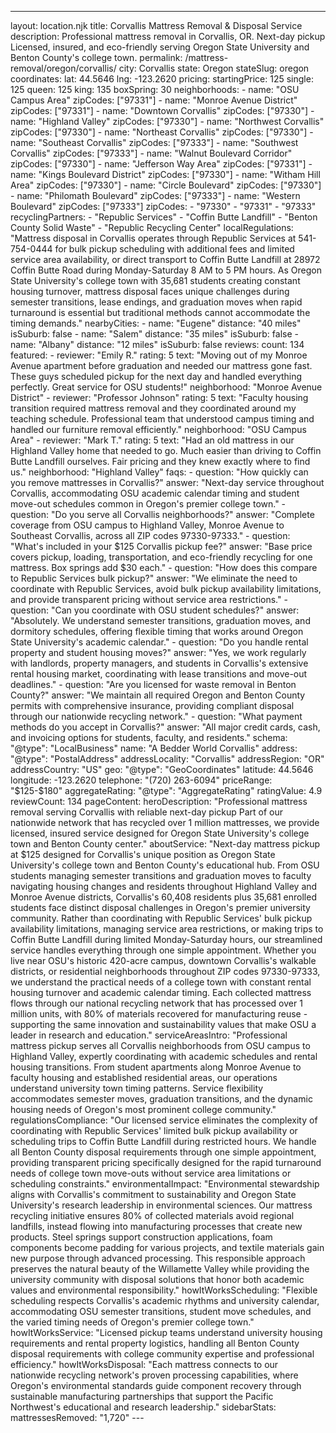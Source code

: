 ---
layout: location.njk
title: Corvallis Mattress Removal & Disposal Service
description: Professional mattress removal in Corvallis, OR. Next-day pickup Licensed, insured, and eco-friendly serving Oregon State University and Benton County's college town.
permalink: /mattress-removal/oregon/corvallis/
city: Corvallis state: Oregon stateSlug: oregon coordinates: lat: 44.5646 lng: -123.2620 pricing: startingPrice: 125 single: 125 queen: 125 king: 135 boxSpring: 30 neighborhoods: - name: "OSU Campus Area" zipCodes: ["97331"] - name: "Monroe Avenue District" zipCodes: ["97331"] - name: "Downtown Corvallis" zipCodes: ["97330"] - name: "Highland Valley" zipCodes: ["97330"] - name: "Northwest Corvallis" zipCodes: ["97330"] - name: "Northeast Corvallis" zipCodes: ["97330"] - name: "Southeast Corvallis" zipCodes: ["97333"] - name: "Southwest Corvallis" zipCodes: ["97333"] - name: "Walnut Boulevard Corridor" zipCodes: ["97330"] - name: "Jefferson Way Area" zipCodes: ["97331"] - name: "Kings Boulevard District" zipCodes: ["97330"] - name: "Witham Hill Area" zipCodes: ["97330"] - name: "Circle Boulevard" zipCodes: ["97330"] - name: "Philomath Boulevard" zipCodes: ["97333"] - name: "Western Boulevard" zipCodes: ["97333"] zipCodes: - "97330" - "97331" - "97333" recyclingPartners: - "Republic Services" - "Coffin Butte Landfill" - "Benton County Solid Waste" - "Republic Recycling Center" localRegulations: "Mattress disposal in Corvallis operates through Republic Services at 541-754-0444 for bulk pickup scheduling with additional fees and limited service area availability, or direct transport to Coffin Butte Landfill at 28972 Coffin Butte Road during Monday-Saturday 8 AM to 5 PM hours. As Oregon State University's college town with 35,681 students creating constant housing turnover, mattress disposal faces unique challenges during semester transitions, lease endings, and graduation moves when rapid turnaround is essential but traditional methods cannot accommodate the timing demands." nearbyCities: - name: "Eugene" distance: "40 miles" isSuburb: false - name: "Salem" distance: "35 miles" isSuburb: false - name: "Albany" distance: "12 miles" isSuburb: false reviews: count: 134 featured: - reviewer: "Emily R." rating: 5 text: "Moving out of my Monroe Avenue apartment before graduation and needed our mattress gone fast. These guys scheduled pickup for the next day and handled everything perfectly. Great service for OSU students!" neighborhood: "Monroe Avenue District" - reviewer: "Professor Johnson" rating: 5 text: "Faculty housing transition required mattress removal and they coordinated around my teaching schedule. Professional team that understood campus timing and handled our furniture removal efficiently." neighborhood: "OSU Campus Area" - reviewer: "Mark T." rating: 5 text: "Had an old mattress in our Highland Valley home that needed to go. Much easier than driving to Coffin Butte Landfill ourselves. Fair pricing and they knew exactly where to find us." neighborhood: "Highland Valley" faqs: - question: "How quickly can you remove mattresses in Corvallis?" answer: "Next-day service throughout Corvallis, accommodating OSU academic calendar timing and student move-out schedules common in Oregon's premier college town." - question: "Do you serve all Corvallis neighborhoods?" answer: "Complete coverage from OSU campus to Highland Valley, Monroe Avenue to Southeast Corvallis, across all ZIP codes 97330-97333." - question: "What's included in your $125 Corvallis pickup fee?" answer: "Base price covers pickup, loading, transportation, and eco-friendly recycling for one mattress. Box springs add $30 each." - question: "How does this compare to Republic Services bulk pickup?" answer: "We eliminate the need to coordinate with Republic Services, avoid bulk pickup availability limitations, and provide transparent pricing without service area restrictions." - question: "Can you coordinate with OSU student schedules?" answer: "Absolutely. We understand semester transitions, graduation moves, and dormitory schedules, offering flexible timing that works around Oregon State University's academic calendar." - question: "Do you handle rental property and student housing moves?" answer: "Yes, we work regularly with landlords, property managers, and students in Corvallis's extensive rental housing market, coordinating with lease transitions and move-out deadlines." - question: "Are you licensed for waste removal in Benton County?" answer: "We maintain all required Oregon and Benton County permits with comprehensive insurance, providing compliant disposal through our nationwide recycling network." - question: "What payment methods do you accept in Corvallis?" answer: "All major credit cards, cash, and invoicing options for students, faculty, and residents." schema: "@type": "LocalBusiness" name: "A Bedder World Corvallis" address: "@type": "PostalAddress" addressLocality: "Corvallis" addressRegion: "OR" addressCountry: "US" geo: "@type": "GeoCoordinates" latitude: 44.5646 longitude: -123.2620 telephone: "(720) 263-6094" priceRange: "$125-$180" aggregateRating: "@type": "AggregateRating" ratingValue: 4.9 reviewCount: 134 pageContent: heroDescription: "Professional mattress removal serving Corvallis with reliable next-day pickup Part of our nationwide network that has recycled over 1 million mattresses, we provide licensed, insured service designed for Oregon State University's college town and Benton County center." aboutService: "Next-day mattress pickup at $125 designed for Corvallis's unique position as Oregon State University's college town and Benton County's educational hub. From OSU students managing semester transitions and graduation moves to faculty navigating housing changes and residents throughout Highland Valley and Monroe Avenue districts, Corvallis's 60,408 residents plus 35,681 enrolled students face distinct disposal challenges in Oregon's premier university community. Rather than coordinating with Republic Services' bulk pickup availability limitations, managing service area restrictions, or making trips to Coffin Butte Landfill during limited Monday-Saturday hours, our streamlined service handles everything through one simple appointment. Whether you live near OSU's historic 420-acre campus, downtown Corvallis's walkable districts, or residential neighborhoods throughout ZIP codes 97330-97333, we understand the practical needs of a college town with constant rental housing turnover and academic calendar timing. Each collected mattress flows through our national recycling network that has processed over 1 million units, with 80% of materials recovered for manufacturing reuse - supporting the same innovation and sustainability values that make OSU a leader in research and education." serviceAreasIntro: "Professional mattress pickup serves all Corvallis neighborhoods from OSU campus to Highland Valley, expertly coordinating with academic schedules and rental housing transitions. From student apartments along Monroe Avenue to faculty housing and established residential areas, our operations understand university town timing patterns. Service flexibility accommodates semester moves, graduation transitions, and the dynamic housing needs of Oregon's most prominent college community." regulationsCompliance: "Our licensed service eliminates the complexity of coordinating with Republic Services' limited bulk pickup availability or scheduling trips to Coffin Butte Landfill during restricted hours. We handle all Benton County disposal requirements through one simple appointment, providing transparent pricing specifically designed for the rapid turnaround needs of college town move-outs without service area limitations or scheduling constraints." environmentalImpact: "Environmental stewardship aligns with Corvallis's commitment to sustainability and Oregon State University's research leadership in environmental sciences. Our mattress recycling initiative ensures 80% of collected materials avoid regional landfills, instead flowing into manufacturing processes that create new products. Steel springs support construction applications, foam components become padding for various projects, and textile materials gain new purpose through advanced processing. This responsible approach preserves the natural beauty of the Willamette Valley while providing the university community with disposal solutions that honor both academic values and environmental responsibility." howItWorksScheduling: "Flexible scheduling respects Corvallis's academic rhythms and university calendar, accommodating OSU semester transitions, student move schedules, and the varied timing needs of Oregon's premier college town." howItWorksService: "Licensed pickup teams understand university housing requirements and rental property logistics, handling all Benton County disposal requirements with college community expertise and professional efficiency." howItWorksDisposal: "Each mattress connects to our nationwide recycling network's proven processing capabilities, where Oregon's environmental standards guide component recovery through sustainable manufacturing partnerships that support the Pacific Northwest's educational and research leadership." sidebarStats: mattressesRemoved: "1,720" ---